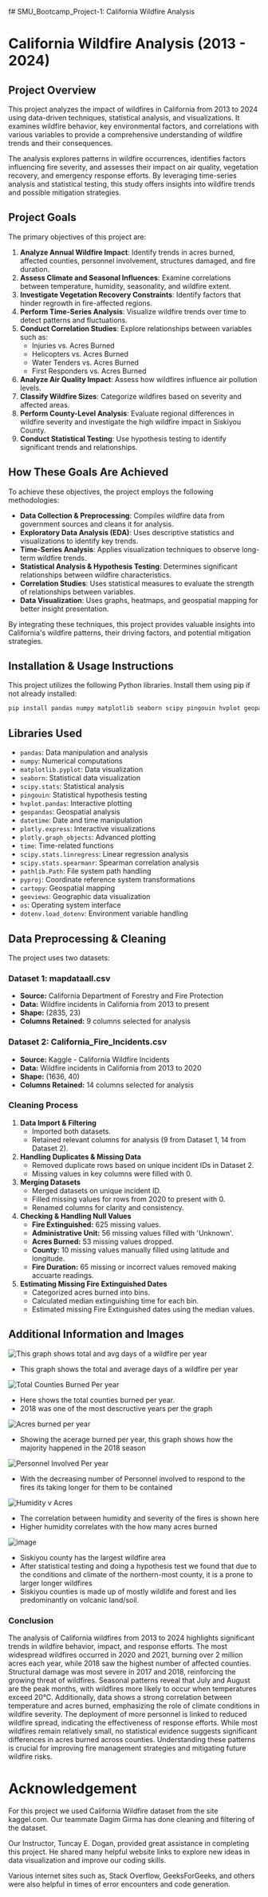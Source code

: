 f# SMU_Bootcamp_Project-1: California Wildfire Analysis

# California Wildfire Analysis (2013 - 2024)

## Project Overview
This project analyzes the impact of wildfires in California from 2013 to 2024 using data-driven techniques, statistical analysis, and visualizations. It examines wildfire behavior, key environmental factors, and correlations with various variables to provide a comprehensive understanding of wildfire trends and their consequences.

The analysis explores patterns in wildfire occurrences, identifies factors influencing fire severity, and assesses their impact on air quality, vegetation recovery, and emergency response efforts. By leveraging time-series analysis and statistical testing, this study offers insights into wildfire trends and possible mitigation strategies.

## Project Goals
The primary objectives of this project are:

1. **Analyze Annual Wildfire Impact**: Identify trends in acres burned, affected counties, personnel involvement, structures damaged, and fire duration.
2. **Assess Climate and Seasonal Influences**: Examine correlations between temperature, humidity, seasonality, and wildfire extent.
3. **Investigate Vegetation Recovery Constraints**: Identify factors that hinder regrowth in fire-affected regions.
4. **Perform Time-Series Analysis**: Visualize wildfire trends over time to detect patterns and fluctuations.
5. **Conduct Correlation Studies**: Explore relationships between variables such as:
   - Injuries vs. Acres Burned
   - Helicopters vs. Acres Burned
   - Water Tenders vs. Acres Burned
   - First Responders vs. Acres Burned
6. **Analyze Air Quality Impact**: Assess how wildfires influence air pollution levels.
7. **Classify Wildfire Sizes**: Categorize wildfires based on severity and affected areas.
8. **Perform County-Level Analysis**: Evaluate regional differences in wildfire severity and investigate the high wildfire impact in Siskiyou County.
9. **Conduct Statistical Testing**: Use hypothesis testing to identify significant trends and relationships.

## How These Goals Are Achieved
To achieve these objectives, the project employs the following methodologies:

- **Data Collection & Preprocessing**: Compiles wildfire data from government sources and cleans it for analysis.
- **Exploratory Data Analysis (EDA)**: Uses descriptive statistics and visualizations to identify key trends.
- **Time-Series Analysis**: Applies visualization techniques to observe long-term wildfire trends.
- **Statistical Analysis & Hypothesis Testing**: Determines significant relationships between wildfire characteristics.
- **Correlation Studies**: Uses statistical measures to evaluate the strength of relationships between variables.
- **Data Visualization**: Uses graphs, heatmaps, and geospatial mapping for better insight presentation.

By integrating these techniques, this project provides valuable insights into California's wildfire patterns, their driving factors, and potential mitigation strategies.


## Installation & Usage Instructions
This project utilizes the following Python libraries. Install them using pip if not already installed:

```bash
pip install pandas numpy matplotlib seaborn scipy pingouin hvplot geopandas
```

## Libraries Used
- `pandas`: Data manipulation and analysis
- `numpy`: Numerical computations
- `matplotlib.pyplot`: Data visualization
- `seaborn`: Statistical data visualization
- `scipy.stats`: Statistical analysis
- `pingouin`: Statistical hypothesis testing
- `hvplot.pandas`: Interactive plotting
- `geopandas`: Geospatial analysis
- `datetime`: Date and time manipulation
- `plotly.express`: Interactive visualizations
- `plotly.graph_objects`: Advanced plotting
- `time`: Time-related functions
- `scipy.stats.linregress`: Linear regression analysis
- `scipy.stats.spearmanr`: Spearman correlation analysis
- `pathlib.Path`: File system path handling
- `pyproj`: Coordinate reference system transformations
- `cartopy`: Geospatial mapping
- `geoviews`: Geographic data visualization
- `os`: Operating system interface
- `dotenv.load_dotenv`: Environment variable handling 

 ## Data Preprocessing & Cleaning
The project uses two datasets:

### **Dataset 1: mapdataall.csv**
- **Source:** California Department of Forestry and Fire Protection
- **Data:** Wildfire incidents in California from 2013 to present
- **Shape:** (2835, 23)
- **Columns Retained:** 9 columns selected for analysis

### **Dataset 2: California_Fire_Incidents.csv**
- **Source:** Kaggle - California Wildfire Incidents
- **Data:** Wildfire incidents in California from 2013 to 2020
- **Shape:** (1636, 40)
- **Columns Retained:** 14 columns selected for analysis

### Cleaning Process
1. **Data Import & Filtering**
   - Imported both datasets.
   - Retained relevant columns for analysis (9 from Dataset 1, 14 from Dataset 2).
2. **Handling Duplicates & Missing Data**
   - Removed duplicate rows based on unique incident IDs in Dataset 2.
   - Missing values in key columns were filled with 0.
3. **Merging Datasets**
   - Merged datasets on unique incident ID.
   - Filled missing values for rows from 2020 to present with 0.
   - Renamed columns for clarity and consistency.
4. **Checking & Handling Null Values**
   - **Fire Extinguished:** 625 missing values.
   - **Administrative Unit:** 56 missing values filled with 'Unknown'.
   - **Acres Burned:** 53 missing values dropped.
   - **County:** 10 missing values manually filled using latitude and longitude.
   - **Fire Duration:** 65 missing or incorrect values removed making accuarte readings.
5. **Estimating Missing Fire Extinguished Dates**
   - Categorized acres burned into bins.
   - Calculated median extinguishing time for each bin.
   - Estimated missing Fire Extinguished dates using the median values.

## Additional Information and Images
![This graph shows total and avg days of a wildfire per year](https://github.com/user-attachments/assets/2e7363ac-5747-40fd-9427-a1266ab010b3)
- This graph shows the total and average days of a wildfire per year

![Total Counties Burned Per year](https://github.com/user-attachments/assets/4df1c53d-c0ca-4bb7-b0fe-d676dcbd200d)
- Here shows the total counties burned per year.
- 2018 was one of the most descructive years per the graph

![Acres burned per year](https://github.com/user-attachments/assets/dac81eaa-fe8e-4453-a95f-c6e5a554a71b)
- Showing the acerage burned per year, this graph shows how the majority happened in the 2018 season 

![Personnel Involved Per year](https://github.com/user-attachments/assets/2e70c053-3bf8-4877-b06a-9bd2fde09bf7)
- With the decreasing number of Personnel involved to respond to the fires its taking longer for them to be contained

![Humidity v Acres ](https://github.com/user-attachments/assets/ae5b1d83-fae1-47f1-8d4b-2508365c56d6)
- The correlation between humidity and severity of the fires is shown here
- Higher humidity correlates with the how many acres burned

![image](https://github.com/user-attachments/assets/411ac995-f5c8-4395-afa5-46b49c6e848c)
- Siskiyou county has the largest wildfire area
- After statistical testing and doing a hypothesis test we found that due to the conditions and climate of the northern-most county, it is a prone to larger longer wildfires
- Siskiyou counties is made up of mostly wildlife and forest and lies predominantly on volcanic land/soil.



### Conclusion
 The analysis of California wildfires from 2013 to 2024 highlights significant trends in wildfire behavior, impact, and response efforts. The most widespread wildfires occurred in 2020 and 2021, burning over 2 million acres each year, while 2018 saw the highest number of affected counties. Structural damage was most severe in 2017 and 2018, reinforcing the growing threat of wildfires. Seasonal patterns reveal that July and August are the peak months, with wildfires more likely to occur when temperatures exceed 20°C. Additionally, data shows a strong correlation between temperature and acres burned, emphasizing the role of climate conditions in wildfire severity. The deployment of more personnel is linked to reduced wildfire spread, indicating the effectiveness of response efforts. While most wildfires remain relatively small, no statistical evidence suggests significant differences in acres burned across counties. Understanding these patterns is crucial for improving fire management strategies and mitigating future wildfire risks.


# Acknowledgement

For this project we used California Wildfire dataset from the site kaggel.com. Our teammate Dagim Girma has done cleaning and filtering of the dataset.

Our Instructor, Tuncay E. Dogan, provided great assistance in completing this project. He shared many helpful website links to explore new ideas in data visualization and improve our coding skills.

Various internet sites such as, Stack Overflow, GeeksForGeeks, and others were also helpful in times of error encounters and code generation.




